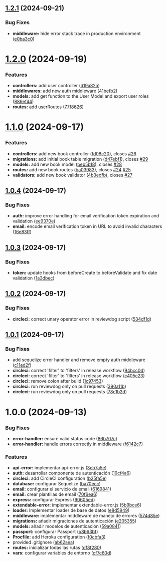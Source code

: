 ## [1.2.1](https://github.com/migatolive/api-migato-live/compare/v1.2.0...v1.2.1) (2024-09-21)


### Bug Fixes

* **middleware:** hide error stack trace in production environment ([e0ba3c0](https://github.com/migatolive/api-migato-live/commit/e0ba3c08adf776f85a7a49f8c779f76fd3859773))

# [1.2.0](https://github.com/migatolive/api-migato-live/compare/v1.1.0...v1.2.0) (2024-09-19)


### Features

* **controllers:** add user controller ([d19a82a](https://github.com/migatolive/api-migato-live/commit/d19a82a0518630771757e8e482efa84329d2d3f3))
* **middlewares:** add new auth middleware ([41befb2](https://github.com/migatolive/api-migato-live/commit/41befb234fcc004e60e887d054247f378e6d353a))
* **models:** add get function to the User Model and export user roles ([886ef44](https://github.com/migatolive/api-migato-live/commit/886ef44b551e86c511291a0eff4e38f9207f22dd))
* **routes:** add userRoutes ([77f8626](https://github.com/migatolive/api-migato-live/commit/77f862617731abb9a43dfa1495f7851e3094a70f))

# [1.1.0](https://github.com/migatolive/api-migato-live/compare/v1.0.4...v1.1.0) (2024-09-17)


### Features

* **controllers:** add new book controller ([fd08c20](https://github.com/migatolive/api-migato-live/commit/fd08c20c7b5bd6357c4ccbfaf96346a89f59d0d2)), closes [#26](https://github.com/migatolive/api-migato-live/issues/26)
* **migrations:** add initial book table migration ([d47ebf1](https://github.com/migatolive/api-migato-live/commit/d47ebf1cd1b61b4618fd6cba3e65d1e933955b58)), closes [#29](https://github.com/migatolive/api-migato-live/issues/29)
* **models:** add new book model ([beb5b18](https://github.com/migatolive/api-migato-live/commit/beb5b18ddd8ee46ccda7e3f962edbea067710b97)), closes [#28](https://github.com/migatolive/api-migato-live/issues/28)
* **routes:** add new book routes ([ba03983](https://github.com/migatolive/api-migato-live/commit/ba03983f426cbdd8a44529cd26c2f7ed21713fbc)), closes [#24](https://github.com/migatolive/api-migato-live/issues/24) [#25](https://github.com/migatolive/api-migato-live/issues/25)
* **validators:** add new book validator ([4b3edfb](https://github.com/migatolive/api-migato-live/commit/4b3edfbab16585fa9157bbcf00d9f219b0244163)), closes [#27](https://github.com/migatolive/api-migato-live/issues/27)

## [1.0.4](https://github.com/migatolive/api-migato-live/compare/v1.0.3...v1.0.4) (2024-09-17)


### Bug Fixes

* **auth:** improve error handling for email verification token expiration and validation ([ee9370e](https://github.com/migatolive/api-migato-live/commit/ee9370e52d7fd5238a8cc4dde610b102be56df31))
* **email:** encode email verification token in URL to avoid invalid characters ([16e83ff](https://github.com/migatolive/api-migato-live/commit/16e83ff41e585c1896bbbf792709147d0a64542f))

## [1.0.3](https://github.com/migatolive/api-migato-live/compare/v1.0.2...v1.0.3) (2024-09-17)


### Bug Fixes

* **token:** update hooks from beforeCreate to beforeValidate and fix date validation ([1a3dbec](https://github.com/migatolive/api-migato-live/commit/1a3dbec010fb2d0a04d8e565a11c8ce12deee6ad))

## [1.0.2](https://github.com/migatolive/api-migato-live/compare/v1.0.1...v1.0.2) (2024-09-17)


### Bug Fixes

* **circleci:** correct unary operator error in reviewdog script ([534df1d](https://github.com/migatolive/api-migato-live/commit/534df1d9c79db8bfb013b86aaec869744cdfcade))

## [1.0.1](https://github.com/migatolive/api-migato-live/compare/v1.0.0...v1.0.1) (2024-09-17)


### Bug Fixes

* add sequelize error handler and remove empty auth middleware ([c11ed2f](https://github.com/migatolive/api-migato-live/commit/c11ed2f5bfbf068fa5534c97e7f3f00ba78eb832))
* **circleci:** correct 'filter' to 'filters' in release workflow ([94bcc0d](https://github.com/migatolive/api-migato-live/commit/94bcc0d4307d97d47c4afd95e52091ce7aad5f73))
* **circleci:** correct 'filter' to 'filters' in release workflow ([c405c23](https://github.com/migatolive/api-migato-live/commit/c405c236781f5f08cbadd573b98a3fe896ab0c8d))
* **circleci:** remove colon after build ([1c97453](https://github.com/migatolive/api-migato-live/commit/1c97453288981dd26265127e0c31650a21b8027e))
* **circleci:** run reviewdog only on pull requests ([390a11b](https://github.com/migatolive/api-migato-live/commit/390a11b71d201fb4ab5fbd4fb37b824451f6a7ab))
* **circleci:** run reviewdog only on pull requests ([78c1b2d](https://github.com/migatolive/api-migato-live/commit/78c1b2deeb3962a7ad146c734e04f25bd3a9fa80))

# 1.0.0 (2024-09-13)


### Bug Fixes

* **error-handler:** ensure valid status code ([86b707c](https://github.com/migatolive/api-migato-live/commit/86b707cd9a64248c9ed73a477c88240bf4f7ea59))
* **error-handler:** handle errors correctly in middleware ([f6142c7](https://github.com/migatolive/api-migato-live/commit/f6142c79b7ee37ac69cb20ebe39bd28623b05c80))


### Features

* **api-error:** implementar api-error.js ([3eb7a5e](https://github.com/migatolive/api-migato-live/commit/3eb7a5e686e50616f454ee3e7db1baa82779670e))
* **auth:** desarrollar componente de autenticación ([19cf4a6](https://github.com/migatolive/api-migato-live/commit/19cf4a66db8d13b0b63fdab330194d5ef325df92))
* **circleci:** add CircleCI configuration ([b25fa5e](https://github.com/migatolive/api-migato-live/commit/b25fa5e47977752f5a3fd1c91c459a8cdbbd351a))
* **database:** configurar Sequelize ([ba70ecc](https://github.com/migatolive/api-migato-live/commit/ba70eccdb975e9b4c290c08e33755d970188c914))
* **email:** configurar el servicio de email ([6169841](https://github.com/migatolive/api-migato-live/commit/616984155269de3ce07d5dbe0d20067b7ef794da))
* **email:** crear plantillas de email ([70f6ea6](https://github.com/migatolive/api-migato-live/commit/70f6ea635367a6f46aaf37fd1b236f88700bec58))
* **express:** configurar Express ([90605ed](https://github.com/migatolive/api-migato-live/commit/90605ed0354a2ba1cac57f8cd3b0fc468c621548))
* **extendable-error:** implementar extendable-error.js ([5b9bce6](https://github.com/migatolive/api-migato-live/commit/5b9bce62bca831d83e34db0f38534b15e2a08208))
* **loader:** Implementar loader de base de datos ([e8d5949](https://github.com/migatolive/api-migato-live/commit/e8d5949e3fdd3538b1f6d3fbfa971611b08367dd))
* **middleware:** implementar middleware de manejo de errores ([574d85e](https://github.com/migatolive/api-migato-live/commit/574d85e6bcbf143031b58e1e8f50d4be6e7e9bc7))
* **migrations:** añadir migraciones de autenticación ([e205355](https://github.com/migatolive/api-migato-live/commit/e20535523be67816ff23c9a3ce815d74d3f4d653))
* **models:** añadir modelos de autenticación ([59a0841](https://github.com/migatolive/api-migato-live/commit/59a08411caa6cf472080c43f48cdbc4fcedbd2f3))
* **passport:** configurar Passport ([b8b63bf](https://github.com/migatolive/api-migato-live/commit/b8b63bff46d66416d10efba9b84b0360e088bb77))
* **Procfile:** add Heroku configuration ([f0cbfa3](https://github.com/migatolive/api-migato-live/commit/f0cbfa32ea5e608fde9f660fd9941f18b2bb5f88))
* provided .gitignore ([ab62aea](https://github.com/migatolive/api-migato-live/commit/ab62aea475a3a0a11cb5ec71a091d6680e4584ef))
* **routes:** inicializar todas las rutas ([df8f280](https://github.com/migatolive/api-migato-live/commit/df8f280d34374ef78e3eb7dafa9d21c717171c33))
* **vars:** configurar variables de entorno ([cf7c60d](https://github.com/migatolive/api-migato-live/commit/cf7c60d02560e9f13cd987cf39356bb88f017c72))
